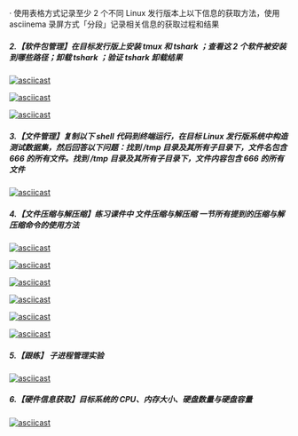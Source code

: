 · 使用表格方式记录至少 2 个不同 Linux 发行版本上以下信息的获取方法，使用 asciinema 录屏方式「分段」记录相关信息的获取过程和结果

##### 2.【软件包管理】在目标发行版上安装 tmux 和 tshark ；查看这 2 个软件被安装到哪些路径；卸载 tshark ；验证 tshark 卸载结果

[![asciicast](https://asciinema.org/a/Frb4P8yqjqRgwQHFoCDeW6T7g.svg)](https://asciinema.org/a/Frb4P8yqjqRgwQHFoCDeW6T7g)

[![asciicast](https://asciinema.org/a/sNBfDoWcWcgmago9PXVPCAbaM.svg)](https://asciinema.org/a/sNBfDoWcWcgmago9PXVPCAbaM)

[![asciicast](https://asciinema.org/a/dYcynYVYBEjqU6hRQsylxWx7Z.svg)](https://asciinema.org/a/dYcynYVYBEjqU6hRQsylxWx7Z)

##### 3.【文件管理】复制以下 shell 代码到终端运行，在目标 Linux 发行版系统中构造测试数据集，然后回答以下问题：找到 /tmp 目录及其所有子目录下，文件名包含 666 的所有文件。找到 /tmp 目录及其所有子目录下，文件内容包含 666 的所有文件

[![asciicast](https://asciinema.org/a/ow1dp92PE879MEbAO7sBiaXBl.svg)](https://asciinema.org/a/ow1dp92PE879MEbAO7sBiaXBl)

##### 4.【文件压缩与解压缩】练习课件中 文件压缩与解压缩 一节所有提到的压缩与解压缩命令的使用方法

[![asciicast](https://asciinema.org/a/nmOE8uL8oZ27sKkcnGahFWE3f.svg)](https://asciinema.org/a/nmOE8uL8oZ27sKkcnGahFWE3f)

[![asciicast](https://asciinema.org/a/wXF8E7DquVmLiIXfQsVFD3jQ1.svg)](https://asciinema.org/a/wXF8E7DquVmLiIXfQsVFD3jQ1)

[![asciicast](https://asciinema.org/a/aNh8qJW0rvJLMKmtUi9m1Zpbc.svg)](https://asciinema.org/a/aNh8qJW0rvJLMKmtUi9m1Zpbc)

[![asciicast](https://asciinema.org/a/MsvQvEf60VP8N95q6lHDOX4VZ.svg)](https://asciinema.org/a/MsvQvEf60VP8N95q6lHDOX4VZ)

[![asciicast](https://asciinema.org/a/7f9y5ERs4nrs9LxDBLaAnbtaG.svg)](https://asciinema.org/a/7f9y5ERs4nrs9LxDBLaAnbtaG)

[![asciicast](https://asciinema.org/a/XNq162QCwzSXwo3n4wX8AWoe5.svg)](https://asciinema.org/a/XNq162QCwzSXwo3n4wX8AWoe5)

##### 5.【跟练】 子进程管理实验

[![asciicast](https://asciinema.org/a/kPa5lYs7Pwh1K4lsBeclx3HlS.svg)](https://asciinema.org/a/kPa5lYs7Pwh1K4lsBeclx3HlS)

##### 6.【硬件信息获取】目标系统的 CPU、内存大小、硬盘数量与硬盘容量

[![asciicast](https://asciinema.org/a/MFWW8UETMh6FiQs0n2MecNX76.svg)](https://asciinema.org/a/MFWW8UETMh6FiQs0n2MecNX76)
